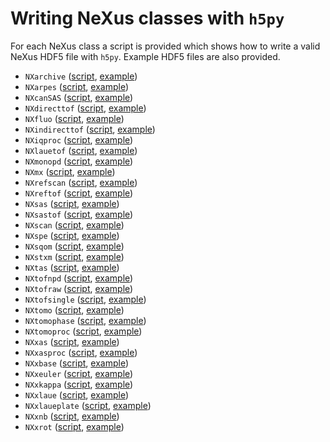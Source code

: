 # Writing NeXus classes with `h5py`

For each NeXus class a script is provided which shows how to write a valid NeXus HDF5 file with `h5py`. Example HDF5 files are also provided.

 * `NXarchive` ([script](ex_h5py_NXarchive.py), [example](../../applications/NXarchive.hdf5))
 * `NXarpes` ([script](ex_h5py_NXarpes.py), [example](../../applications/NXarpes.hdf5))
 * `NXcanSAS` ([script](ex_h5py_NXcanSAS.py), [example](../../applications/NXcanSAS.hdf5))
 * `NXdirecttof` ([script](ex_h5py_NXdirecttof.py), [example](../../applications/NXdirecttof.hdf5))
 * `NXfluo` ([script](ex_h5py_NXfluo.py), [example](../../applications/NXfluo.hdf5))
 * `NXindirecttof` ([script](ex_h5py_NXindirecttof.py), [example](../../applications/NXindirecttof.hdf5))
 * `NXiqproc` ([script](ex_h5py_NXiqproc.py), [example](../../applications/NXiqproc.hdf5))
 * `NXlauetof` ([script](ex_h5py_NXlauetof.py), [example](../../applications/NXlauetof.hdf5))
 * `NXmonopd` ([script](ex_h5py_NXmonopd.py), [example](../../applications/NXmonopd.hdf5))
 * `NXmx` ([script](ex_h5py_NXmx.py), [example](../../applications/NXmx.hdf5))
 * `NXrefscan` ([script](ex_h5py_NXrefscan.py), [example](../../applications/NXrefscan.hdf5))
 * `NXreftof` ([script](ex_h5py_NXreftof.py), [example](../../applications/NXreftof.hdf5))
 * `NXsas` ([script](ex_h5py_NXsas.py), [example](../../applications/NXsas.hdf5))
 * `NXsastof` ([script](ex_h5py_NXsastof.py), [example](../../applications/NXsastof.hdf5))
 * `NXscan` ([script](ex_h5py_NXscan.py), [example](../../applications/NXscan.hdf5))
 * `NXspe` ([script](ex_h5py_NXspe.py), [example](../../applications/NXspe.hdf5))
 * `NXsqom` ([script](ex_h5py_NXsqom.py), [example](../../applications/NXsqom.hdf5))
 * `NXstxm` ([script](ex_h5py_NXstxm.py), [example](../../applications/NXstxm.hdf5))
 * `NXtas` ([script](ex_h5py_NXtas.py), [example](../../applications/NXtas.hdf5))
 * `NXtofnpd` ([script](ex_h5py_NXtofnpd.py), [example](../../applications/NXtofnpd.hdf5))
 * `NXtofraw` ([script](ex_h5py_NXtofraw.py), [example](../../applications/NXtofraw.hdf5))
 * `NXtofsingle` ([script](ex_h5py_NXtofsingle.py), [example](../../applications/NXtofsingle.hdf5))
 * `NXtomo` ([script](ex_h5py_NXtomo.py), [example](../../applications/NXtomo.hdf5))
 * `NXtomophase` ([script](ex_h5py_NXtomophase.py), [example](../../applications/NXtomophase.hdf5))
 * `NXtomoproc` ([script](ex_h5py_NXtomoproc.py), [example](../../applications/NXtomoproc.hdf5))
 * `NXxas` ([script](ex_h5py_NXxas.py), [example](../../applications/NXxas.hdf5))
 * `NXxasproc` ([script](ex_h5py_NXxasproc.py), [example](../../applications/NXxasproc.hdf5))
 * `NXxbase` ([script](ex_h5py_NXxbase.py), [example](../../applications/NXxbase.hdf5))
 * `NXxeuler` ([script](ex_h5py_NXxeuler.py), [example](../../applications/NXxeuler.hdf5))
 * `NXxkappa` ([script](ex_h5py_NXxkappa.py), [example](../../applications/NXxkappa.hdf5))
 * `NXxlaue` ([script](ex_h5py_NXxlaue.py), [example](../../applications/NXxlaue.hdf5))
 * `NXxlaueplate` ([script](ex_h5py_NXxlaueplate.py), [example](../../applications/NXxlaueplate.hdf5))
 * `NXxnb` ([script](ex_h5py_NXxnb.py), [example](../../applications/NXxnb.hdf5))
 * `NXxrot` ([script](ex_h5py_NXxrot.py), [example](../../applications/NXxrot.hdf5))
